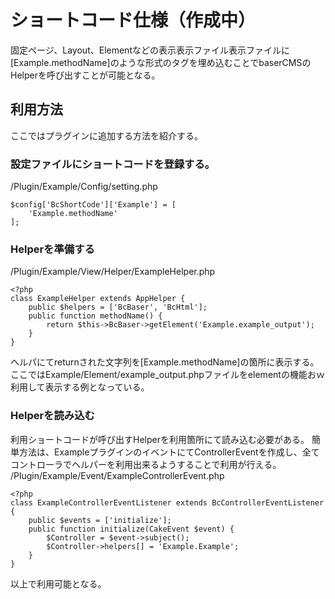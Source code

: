 # ショートコード仕様（作成中）
固定ページ、Layout、Elementなどの表示表示ファイル表示ファイルに\[Example.methodName\]のような形式のタグを埋め込むことでbaserCMSのHelperを呼び出すことが可能となる。

## 利用方法
ここではプラグインに追加する方法を紹介する。 

### 設定ファイルにショートコードを登録する。 
/Plugin/Example/Config/setting.php
```
$config['BcShortCode']['Example'] = [
	'Example.methodName'
];
```

### Helperを準備する 
/Plugin/Example/View/Helper/ExampleHelper.php
```
<?php
class ExampleHelper extends AppHelper {
	public $helpers = ['BcBaser', 'BcHtml'];
	public function methodName() {
		return $this->BcBaser->getElement('Example.example_output');
	}
}
```
ヘルパにてreturnされた文字列を\[Example.methodName\]の箇所に表示する。 
ここではExample/Element/example_output.phpファイルをelementの機能おｗ利用して表示する例となっている。 

### Helperを読み込む
利用ショートコードが呼び出すHelperを利用箇所にて読み込む必要がある。
簡単方法は、ExampleプラグインのイベントにてControllerEventを作成し、全てコントローラでヘルパーを利用出来るようすることで利用が行える。
/Plugin/Example/Event/ExampleControllerEvent.php
```
<?php
class ExampleControllerEventListener extends BcControllerEventListener {
	public $events = ['initialize'];
	public function initialize(CakeEvent $event) {
		$Controller = $event->subject();
		$Controller->helpers[] = 'Example.Example';
	}
}
```

以上で利用可能となる。

